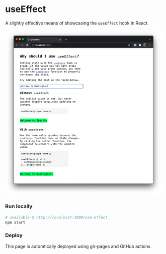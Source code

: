 # useEffect

A slightly effective means of showcasing the `useEffect` hook in React.

![](/public/readme.png)

### Run locally

```sh
# available @ http://localhost:3000/use-effect
npm start
```

### Deploy

This page is automtically deployed using gh-pages and GitHub actions.